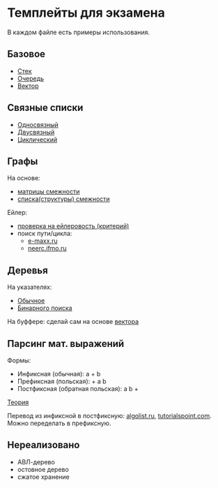 # Темплейты для экзамена
В каждом файле есть примеры использования.
## Базовое
- [Стек](usage/stack.cpp)
- [Очередь](usage/queue.cpp)
- [Вектор](usage/vector.cpp)
## Связные списки
- [Односвязный](usage/linked_list.cpp)
- [Двусвязный](usage/double_linked_list.cpp)
- [Циклический](usage/cycled_linked_list.cpp)
## Графы
На основе:
- [матрицы смежности](usage/adjacency_matrix_graph.cpp)
- [списка(структуры) смежности](usage/adjacency_list_graph.cpp)

Ейлер:
- [проверка на ейлеровость (критерий)](https://neerc.ifmo.ru/wiki/index.php?title=%D0%AD%D0%B9%D0%BB%D0%B5%D1%80%D0%BE%D0%B2%D0%BE%D1%81%D1%82%D1%8C_%D0%B3%D1%80%D0%B0%D1%84%D0%BE%D0%B2)
- поиск пути/цикла:
    - [e-maxx.ru](https://e-maxx.ru/algo/euler_path)
    - [neerc.ifmo.ru](https://neerc.ifmo.ru/wiki/index.php?title=%D0%90%D0%BB%D0%B3%D0%BE%D1%80%D0%B8%D1%82%D0%BC_%D0%BF%D0%BE%D1%81%D1%82%D1%80%D0%BE%D0%B5%D0%BD%D0%B8%D1%8F_%D0%AD%D0%B9%D0%BB%D0%B5%D1%80%D0%BE%D0%B2%D0%B0_%D1%86%D0%B8%D0%BA%D0%BB%D0%B0)
## Деревья
На указателях:
- [Обычное](usage/unordered_tree.cpp)
- [Бинарного поиска](usage/binary_search_tree.cpp)

На буффере: сделай сам на основе [вектора](usage/vector.cpp)
## Парсинг мат. выражений
Формы:
- Инфиксная (обычная): a + b
- Префиксная (польская): + a b
- Постфиксная (обратная польская): a b +

[Теория](https://www.tutorialspoint.com/data_structures_algorithms/expression_parsing.htm)

Перевод из инфиксной в постфиксную: [algolist.ru](http://algolist.ru/maths/misc/revpn.php), [tutorialspoint.com](https://www.tutorialspoint.com/data_structures_algorithms/expression_parsing_using_statck.htm). Можно переделать в префиксную.

## Нереализовано
- АВЛ-дерево
- остовное дерево
- сжатое хранение